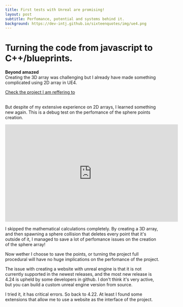 ```yaml
---
title: First tests with Unreal are promising!
layout: post
subtitle: Perfomance, potential and systems behind it.
background: https://dev-intj.github.io/sixteenquotes/img/ue4.png
---
```


# Turning the code from javascript to C++/blueprints.

<b>Beyond amazed</b>
<br>Creating the 3D array was challenging but I already have made something complicated using 2D array in UE4.<br>

<a class="btn btn-primary" href="https://www.youtube.com/embed/3nEt5O6Sbjo" role="button">Check the project I am reffering to</a><br>

<br>But despite of my extensive experience on 2D arrays, I learned something new again.
This is a debug test on the perfomance of the sphere points creation.

<iframe width="560" height="315" src="https://www.youtube.com/embed/Qusfgm8KKrA" frameborder="0" allow="accelerometer; autoplay; clipboard-write; encrypted-media; gyroscope; picture-in-picture" allowfullscreen></iframe>

I skipped the mathematical calculations completely.
By creating a 3D array, and then spawning a sphere collision that deletes every point that it's outside of it, I managed to save a lot of perfomance issues on the creation of the sphere array!

Now wether I choose to save the points, or turning the project full procedural will have no huge implications on the perfomance of the project.

The issue with creating a website with unreal engine is that it is not currently supported in the newest releases, and the most new release is 4.24 is upheld by some developers in github. I don't think it's very active, but you can build a custom unreal engine version from source.<br>

I tried it, it has critical errors.
So back to 4.22. At least I found some extensions that allow me to use a website as the interface of the project.
